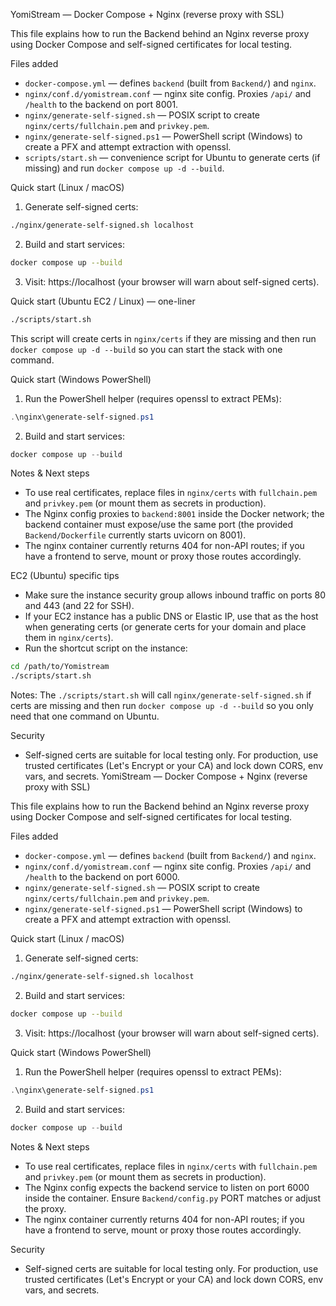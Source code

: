 YomiStream — Docker Compose + Nginx (reverse proxy with SSL)

This file explains how to run the Backend behind an Nginx reverse proxy using Docker Compose and self-signed certificates for local testing.

Files added
- `docker-compose.yml` — defines `backend` (built from `Backend/`) and `nginx`.
- `nginx/conf.d/yomistream.conf` — nginx site config. Proxies `/api/` and `/health` to the backend on port 8001.
- `nginx/generate-self-signed.sh` — POSIX script to create `nginx/certs/fullchain.pem` and `privkey.pem`.
- `nginx/generate-self-signed.ps1` — PowerShell script (Windows) to create a PFX and attempt extraction with openssl.
- `scripts/start.sh` — convenience script for Ubuntu to generate certs (if missing) and run `docker compose up -d --build`.

Quick start (Linux / macOS)

1. Generate self-signed certs:

```bash
./nginx/generate-self-signed.sh localhost
```

2. Build and start services:

```bash
docker compose up --build
```

3. Visit: https://localhost (your browser will warn about self-signed certs).

Quick start (Ubuntu EC2 / Linux) — one-liner

```bash
./scripts/start.sh
```

This script will create certs in `nginx/certs` if they are missing and then run `docker compose up -d --build` so you can start the stack with one command.

Quick start (Windows PowerShell)

1. Run the PowerShell helper (requires openssl to extract PEMs):

```powershell
.\nginx\generate-self-signed.ps1
```

2. Build and start services:

```powershell
docker compose up --build
```

Notes & Next steps
- To use real certificates, replace files in `nginx/certs` with `fullchain.pem` and `privkey.pem` (or mount them as secrets in production).
- The Nginx config proxies to `backend:8001` inside the Docker network; the backend container must expose/use the same port (the provided `Backend/Dockerfile` currently starts uvicorn on 8001).
- The nginx container currently returns 404 for non-API routes; if you have a frontend to serve, mount or proxy those routes accordingly.

EC2 (Ubuntu) specific tips
- Make sure the instance security group allows inbound traffic on ports 80 and 443 (and 22 for SSH).
- If your EC2 instance has a public DNS or Elastic IP, use that as the host when generating certs (or generate certs for your domain and place them in `nginx/certs`).
- Run the shortcut script on the instance:

```bash
cd /path/to/Yomistream
./scripts/start.sh
```

Notes: The `./scripts/start.sh` will call `nginx/generate-self-signed.sh` if certs are missing and then run `docker compose up -d --build` so you only need that one command on Ubuntu.

Security
- Self-signed certs are suitable for local testing only. For production, use trusted certificates (Let's Encrypt or your CA) and lock down CORS, env vars, and secrets.
YomiStream — Docker Compose + Nginx (reverse proxy with SSL)

This file explains how to run the Backend behind an Nginx reverse proxy using Docker Compose and self-signed certificates for local testing.

Files added
- `docker-compose.yml` — defines `backend` (built from `Backend/`) and `nginx`.
- `nginx/conf.d/yomistream.conf` — nginx site config. Proxies `/api/` and `/health` to the backend on port 6000.
- `nginx/generate-self-signed.sh` — POSIX script to create `nginx/certs/fullchain.pem` and `privkey.pem`.
- `nginx/generate-self-signed.ps1` — PowerShell script (Windows) to create a PFX and attempt extraction with openssl.

Quick start (Linux / macOS)

1. Generate self-signed certs:

```bash
./nginx/generate-self-signed.sh localhost
```

2. Build and start services:

```bash
docker compose up --build
```

3. Visit: https://localhost (your browser will warn about self-signed certs).

Quick start (Windows PowerShell)

1. Run the PowerShell helper (requires openssl to extract PEMs):

```powershell
.\nginx\generate-self-signed.ps1
```

2. Build and start services:

```powershell
docker compose up --build
```

Notes & Next steps
- To use real certificates, replace files in `nginx/certs` with `fullchain.pem` and `privkey.pem` (or mount them as secrets in production).
- The Nginx config expects the backend service to listen on port 6000 inside the container. Ensure `Backend/config.py` PORT matches or adjust the proxy.
- The nginx container currently returns 404 for non-API routes; if you have a frontend to serve, mount or proxy those routes accordingly.

Security
- Self-signed certs are suitable for local testing only. For production, use trusted certificates (Let's Encrypt or your CA) and lock down CORS, env vars, and secrets.
